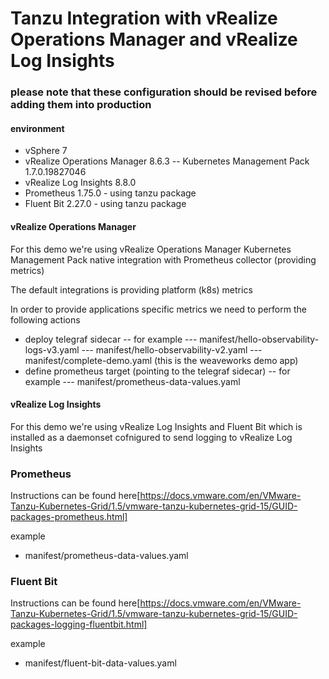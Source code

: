 # Tanzu Integration with vRealize Operations Manager and vRealize Log Insights

###  please note that these configuration should be revised before adding them into production

#### environment
- vSphere 7
- vRealize Operations Manager 8.6.3
-- Kubernetes Management Pack 1.7.0.19827046
- vRealize Log Insights 8.8.0
- Prometheus 1.75.0 - using tanzu package
- Fluent Bit 2.27.0 - using tanzu package

#### vRealize Operations Manager
For this demo we're using vRealize Operations Manager Kubernetes Management Pack native integration with Prometheus collector (providing metrics)

The default integrations is providing platform (k8s) metrics

In order to provide applications specific metrics we need to perform the following actions

- deploy telegraf sidecar
-- for example
--- manifest/hello-observability-logs-v3.yaml
--- manifest/hello-observability-v2.yaml
--- manifest/complete-demo.yaml (this is the weaveworks demo app)
- define prometheus target (pointing to the telegraf sidecar)
-- for example
--- manifest/prometheus-data-values.yaml

#### vRealize Log Insights
For this demo we're using vRealize Log Insights and Fluent Bit which is installed as a daemonset cofnigured to send logging to vRealize Log Insights

### Prometheus
Instructions can be found here[https://docs.vmware.com/en/VMware-Tanzu-Kubernetes-Grid/1.5/vmware-tanzu-kubernetes-grid-15/GUID-packages-prometheus.html]

example
- manifest/prometheus-data-values.yaml

### Fluent Bit
Instructions can be found here[https://docs.vmware.com/en/VMware-Tanzu-Kubernetes-Grid/1.5/vmware-tanzu-kubernetes-grid-15/GUID-packages-logging-fluentbit.html]

example
- manifest/fluent-bit-data-values.yaml